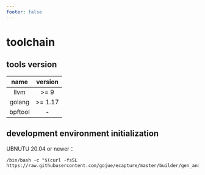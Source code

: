 ```yaml
---
footer: false
---
```


# toolchain

## tools version

|  name   | version |
|:-------:|:-------:|
|  llvm   |  >= 9   |
| golang  | >= 1.17 |
| bpftool |    -    |

## development environment initialization

UBNUTU 20.04 or newer：

```shell
/bin/bash -c "$(curl -fsSL https://raw.githubusercontent.com/gojue/ecapture/master/builder/gen_android_nocore.sh)"
```
